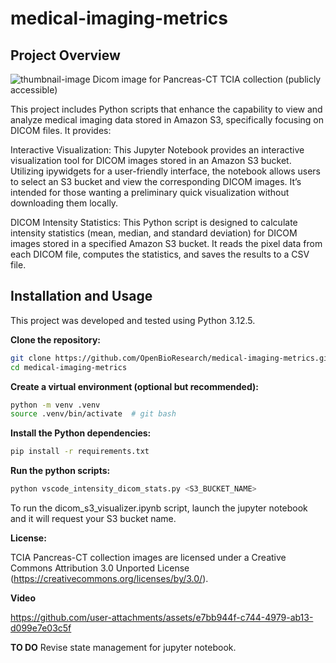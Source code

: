 # medical-imaging-metrics

## Project Overview

![thumbnail-image](https://github.com/user-attachments/assets/8b856272-2931-4b96-93f4-0f55a9762ad1)
Dicom image for Pancreas-CT TCIA collection (publicly accessible)

This project includes Python scripts that enhance the capability to view and analyze medical imaging data stored in Amazon S3, specifically focusing on DICOM files. It provides:

Interactive Visualization: 
    This Jupyter Notebook provides an interactive visualization tool for DICOM images stored in an Amazon S3 bucket. Utilizing ipywidgets for a user-friendly interface, the notebook allows users to select an S3 bucket and view the corresponding DICOM images. It’s intended for those wanting a preliminary quick visualization without downloading them locally.

DICOM Intensity Statistics: 
    This Python script is designed to calculate intensity statistics (mean, median, and standard deviation) for DICOM images stored in a specified Amazon S3 bucket. It reads the pixel data from each DICOM file, computes the statistics, and saves the results to a CSV file.

## Installation and Usage

This project was developed and tested using Python 3.12.5.

**Clone the repository:**

```bash
git clone https://github.com/OpenBioResearch/medical-imaging-metrics.git
cd medical-imaging-metrics
```

**Create a virtual environment (optional but recommended):**

```bash 
python -m venv .venv
source .venv/bin/activate  # git bash
```

**Install the Python dependencies:**

```bash
pip install -r requirements.txt
```

**Run the python scripts:**

```bash
python vscode_intensity_dicom_stats.py <S3_BUCKET_NAME>
 ```

To run the dicom_s3_visualizer.ipynb script, launch the jupyter notebook and it will request your S3 bucket name.

**License:** 

TCIA Pancreas-CT collection images are licensed under a Creative Commons Attribution 3.0 Unported License (https://creativecommons.org/licenses/by/3.0/).

**Video**

https://github.com/user-attachments/assets/e7bb944f-c744-4979-ab13-d099e7e03c5f

**TO DO**
Revise state management for jupyter notebook.
